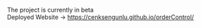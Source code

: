 The project is currently in beta
<br>
Deployed Website -> https://cenksengunlu.github.io/orderControl/
